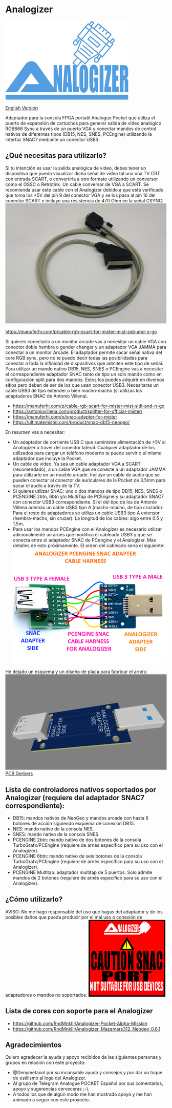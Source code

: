 # Analogizer
![Analogizer Logo](https://github.com/RndMnkIII/Analogizer/blob/main/img/logo_resized_analogizer.jpg)

[English Version](https://github.com/RndMnkIII/Analogizer/blob/main/README_en.md)

Adaptador para la consola FPGA portatil Analogue Pocket que utiliza el puerto de expansión de cartuchos para generar salida de vídeo analogico RGB666 Sync a través de un puerto VGA y conectar mandos de control nativos de diferentes tipos (DB15, NES, SNES, PCEngine) utilizando
la interfaz SNAC7 mediante un conector USB3.

## ¿Qué necesitas para utilizarlo?
Si tu intención es usar la salida analógica de video, debes tener un dispositivo que pueda visualizar dicha señal de vídeo tal una una TV CRT con entrada SCART, o convertirla a otro formato utilizando
un conversor como el OSSC o Retrotink. Un cable conversor de VGA a SCART.
Se recomienda usar este cable con el Analogizer debido a que está verificado que toma los +5V del pin 9 del conector VGA y se los pasa al pin 16 del conector SCART e incluye una resistencia de 470 Ohm en la señal CSYNC:
![VGAtoSCARTcable](https://github.com/RndMnkIII/Analogizer/blob/main/img/cable_vga_scart_manuferhi.PNG)

https://manuferhi.com/p/cable-rgb-scart-for-mister-mist-sidi-and-n-go

Si quieres conectarlo a un monitor arcade vas a necesitar un cable VGA con conector doble hembra o gender changer y un adaptador VGA JAMMA para conectar a un monitor Arcade.
El adaptador permite sacar señal nativa del core RGB sync, pero no te puedo decir todas las posibilidades para conectar a toda la infinidad de dispositivos que admiten este tipo de señal.
Para utilizar un mando nativo DB15, NES, SNES o PCEngine vas a necesitar el correspondiente adaptador SNAC tanto de tipo un solo mando como en configuración split para dos mandos. Estos los puedes
adquirir en diversos sitios pero deben de ser de los que usan conector USB3. Necesitaras un cable USB3 de tipo extender o bien macho-macho (si utilizas los adaptadores SNAC de Antonio Villena).
* https://manuferhi.com/p/cable-rgb-scart-for-mister-mist-sidi-and-n-go
* https://antoniovillena.com/product/splitter-for-official-mister/
* https://manuferhi.com/p/snac-adapter-for-mister
* https://ultimatemister.com/product/snac-db15-neogeo/

En resumen vas a necesitar:
* Un adaptador de corriente USB C que suministre alimentación de +5V al Analogizer a traver del conector lateral. Cualquier adaptador de los utilizados para cargar un teléfono moderno te puede servir o el mismo adaptador que incluye la Pocket.
* Un cable de video. Ya sea un cable adaptador VGA a SCART (recomendado), a un cable VGA que se conecte a un adaptador JAMMA para utilizarlo en un mueble arcade. Incluye un cable de audio que se pueden conectar al conector de auriculares de la Pocket de 3.5mm para sacar el audio a través de la TV.
* Si quieres utilizar SNAC: uno o dos mandos de tipo DB15, NES, SNES o PCENGINE 2btn, 6btn y/o MultiTap de PCEngine y su adaptador SNAC7 con conector USB3 correspondiente. Si el del tipo de los de Antonio Villena además un cable USB3 tipo A (macho-macho, de tipo cruzado). Para el resto de adaptadores se utiliza un cable USB3 tipo A extensor (hembra-macho, sin cruzar). La longitud de los cables: algo entre 0.5 y 1.5m.
* Para usar los mandos PCEngine con el Analogizer es necesario utilizar adicionalmente un arnés que modifica el cableado USB3 y que se conecta entre el adaptador SNAC de PCengine y el Analogizer. Mas detalles de esto próximamente.
El orden del cableado sería el siguiente:
![Analogizer PCEngine Cable Harness](https://github.com/RndMnkIII/Analogizer/blob/main/img/PCENGINE_SNAC_HARNESS.png)

He dejado un esquema y un diseño de placa para fabricar el arnés:
![Analogizer PCEngine Cable Harness 3D PCB](https://github.com/RndMnkIII/Analogizer/blob/main/img/3D_PCB_HARNESS.PNG)
[PCB Gerbers](https://github.com/RndMnkIII/Analogizer/blob/main/analogizer/PCB)

## Lista de controladores nativos soportados por Analogizer (requiere del adaptador SNAC7 correspondiente):
* DB15: mandos nativos de NeoGeo y mandos arcade con hasta 6 botones de acción siguiendo esquema de conexión DB15.
* NES: mando nativo de la consola NES.
* SNES: mando nativo de la consola SNES.
* PCENGINE 2btn: mando nativo de dos botones de la consola TurboGrafx/PCEngine (requiere de arnés específico para su uso con el Analogizer).
* PCENGINE 6btn: mando nativo de seis botones de la consola TurboGrafx/PCEngine (requiere de arnés específico para su uso con el Analogizer).
* PCENGINE Multitap: adaptador multitap de 5 puertos. Solo admite mandos de 2 botones (requiere de arnés específico para su uso con el Analogizer).
  
## ¿Cómo utilizarlo?
AVISO: No me hago responsable del uso que hagas del adaptador y de los posibles daños que pueda producir por el mal uso o conexión de adaptadores o mandos no soportados.
![WARNING](https://github.com/RndMnkIII/Analogizer/blob/main/img/WARNING.png)


## Lista de cores con soporte para el Analogizer
* https://github.com/RndMnkIII/Analogizer-Pocket-Alpha-Mission
* https://github.com/RndMnkIII/Analogizer_Mazamars312_Neogeo_0.8.1

## Agradecimientos
Quiero agradecer la ayuda y apoyo recibidos de las siguientes personas y grupos en relación con este proyecto:
* @Denymetanol por su incansable ayuda y consejos y por dar un toque de estilismo al logo del Analogizer.
* Al grupo de Telegram Analogue POCKET Español por sus comentarios, apoyo y sugerencias cerveceras ;-).
* A todos los que de algún modo me han mostrado apoyo y me han animado a seguir con este proyecto.